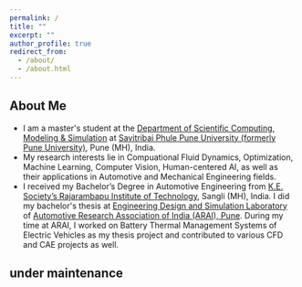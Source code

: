 ```yaml
---
permalink: /
title: ""
excerpt: ""
author_profile: true
redirect_from: 
  - /about/
  - /about.html
---
```


## About Me
* I am a master's student at the [Department of Scientific Computing, Modeling & Simulation](http://cms.unipune.ac.in/) at [Savitribai Phule Pune University (formerly Pune University)](http://www.unipune.ac.in/), Pune (MH), India.
* My research interests lie in Compuational Fluid Dynamics, Optimization, Machine Learning, Computer Vision, Human-centered AI, as well as their applications in Automotive and Mechanical Engineering fields.
* I received my Bachelor’s Degree in Automotive Engineering from [K.E. Society’s Rajarambapu Institute of Technology](https://www.ritindia.edu/), Sangli (MH), India. I did my bachelor's thesis at [Engineering Design and Simulation Laboratory](https://www.araiindia.com/services/department-and-laboratories/eds) of [Automotive Research Association of India (ARAI), Pune](https://www.araiindia.com/home). During my time at ARAI, I worked on Battery Thermal Management Systems of Electric Vehicles as my thesis project and contributed to various CFD and CAE projects as well.

## under maintenance
